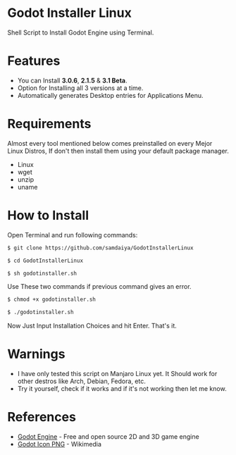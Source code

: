 # Godot Installer Linux
Shell Script to Install Godot Engine using Terminal.

# Features
* You can Install **3.0.6**, **2.1.5** & **3.1 Beta**.
* Option for Installing all 3 versions at a time.
* Automatically generates Desktop entries for Applications Menu.

# Requirements
Almost every tool mentioned below comes preinstalled on every Mejor Linux Distros, If don't then install them using your default package manager.
* Linux
* wget
* unzip
* uname

# How to Install
Open Terminal and run following commands:
```bash
$ git clone https://github.com/samdaiya/GodotInstallerLinux
```
```bash
$ cd GodotInstallerLinux
```
```bash
$ sh godotinstaller.sh
```
Use These two commands if previous command gives an error.
```bash
$ chmod +x godotinstaller.sh
```
```bash
$ ./godotinstaller.sh
```
Now Just Input Installation Choices and hit Enter. That's it.

# Warnings
* I have only tested this script on Manjaro Linux yet. It Should work for other destros like Arch, Debian, Fedora, etc.
* Try it yourself, check if it works and if it's not working then let me know. 

# References
* [Godot Engine][1] - Free and open source 2D and 3D game engine
* [Godot Icon PNG][2] - Wikimedia

[1]: https://godotengine.org
[2]: https://upload.wikimedia.org/wikipedia/commons/thumb/6/6a/Godot_icon.svg/2000px-Godot_icon.svg.png
